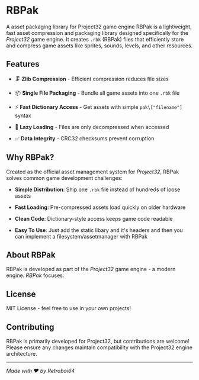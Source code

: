 # RBPak

A asset packaging library for Project32 game engine
RBPak is a lightweight, fast asset compression and packaging library designed specifically for the *Project32* game engine. It creates `.rbk` (RBPak) files that efficiently store and compress game assets like sprites, sounds, levels, and other resources.

## Features

- 🗜️ **Zlib Compression** - Efficient compression reduces file sizes

- 📦 **Single File Packaging** - Bundle all game assets into one `.rbk` file

- ⚡ **Fast Dictionary Access** - Get assets with simple `pak\["filename"]` syntax

- 🔧 **Lazy Loading** - Files are only decompressed when accessed

- ✅ **Data Integrity** - CRC32 checksums prevent corruption

## Why RBPak?

Created as the official asset management system for *Project32*, RBPak solves common game development challenges:

- **Simple Distribution**: Ship one `.rbk` file instead of hundreds of loose assets

- **Fast Loading**: Pre-compressed assets load quickly on older hardware

- **Clean Code**: Dictionary-style access keeps game code readable

- **Easy To Use**: Just add the static libary and it's headers and then you can implement a filesystem/assetmanager with RBPak

## About RBPak

RBPak is developed as part of the *Project32* game engine - a modern engine. *RBPak* focuses:

## License

MIT License - feel free to use in your own projects!

## Contributing

RBPak is primarily developed for Project32, but contributions are welcome! Please ensure any changes maintain compatibility with the Project32 engine architecture.

---

*Made with ❤️ by Retroboi64*
